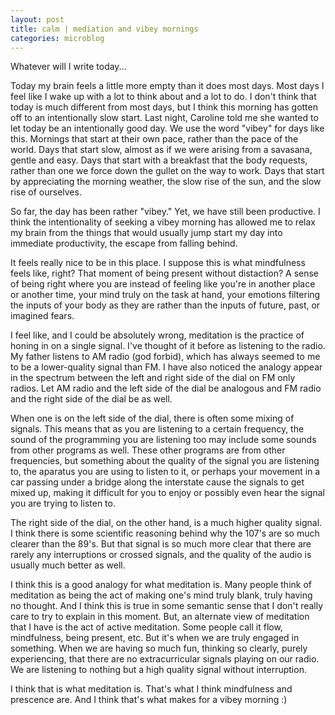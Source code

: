 ```yaml
---
layout: post
title: calm | mediation and vibey mornings
categories: microblog
---
```


Whatever will I write today...

Today my brain feels a little more empty than it does most days. Most days I feel like I wake up with a lot to think about and a lot to do. I don't think that today is much different from most days, but I think this morning has gotten off to an intentionally slow start. Last night, Caroline told me she wanted to let today be an intentionally good day. We use the word "vibey" for days like this. Mornings that start at their own pace, rather than the pace of the world. Days that start slow, almost as if we were arising from a savasana, gentle and easy. Days that start with a breakfast that the body requests, rather than one we force down the gullet on the way to work. Days that start by appreciating the morning weather, the slow rise of the sun, and the slow rise of ourselves. 

So far, the day has been rather "vibey." Yet, we have still been productive. I think the intentionality of seeking a vibey morning has allowed me to relax my brain from the things that would usually jump start my day into immediate productivity, the escape from falling behind. 

It feels really nice to be in this place. I suppose this is what mindfulness feels like, right? That moment of being present without distaction? A sense of being right where you are instead of feeling like you're in another place or another time, your mind truly on the task at hand, your emotions filtering the inputs of your body as they are rather than the inputs of future, past, or imagined fears. 

I feel like, and I could be absolutely wrong, meditation is the practice of honing in on a single signal. I've thought of it before as listening to the radio. My father listens to AM radio (god forbid), which has always seemed to me to be a lower-quality signal than FM. I have also noticed the analogy appear in the spectrum between the left and right side of the dial on FM only radios. Let AM radio and the left side of the dial be analogous and FM radio and the right side of the dial be as well.

When one is on the left side of the dial, there is often some mixing of signals. This means that as you are listening to a certain frequency, the sound of the programming you are listening too may include some sounds from other programs as well. These other programs are from other frequencies, but something about the quality of the signal you are listening to, the aparatus you are using to listen to it, or perhaps your movement in a car passing under a bridge along the interstate cause the signals to get mixed up, making it difficult for you to enjoy or possibly even hear the signal you are trying to listen to. 

The right side of the dial, on the other hand, is a much higher quality signal. I think there is some scientific reasoning behind why the 107's are so much clearer than the 89's. But that signal is so much more clear that there are rarely any interruptions or crossed signals, and the quality of the audio is usually much better as well. 

I think this is a good analogy for what meditation is. Many people think of meditation as being the act of making one's mind truly blank, truly having no thought. And I think this is true in some semantic sense that I don't really care to try to explain in this moment. But, an alternate view of meditation that I have is the act of active meditation. Some people call it flow, mindfulness, being present, etc. But it's when we are truly engaged in something. When we are having so much fun, thinking so clearly, purely experiencing, that there are no extracurricular signals playing on our radio. We are listening to nothing but a high quality signal without interruption. 

I think that is what meditation is. That's what I think mindfulness and prescence are. And I think that's what makes for a vibey morning :) 
